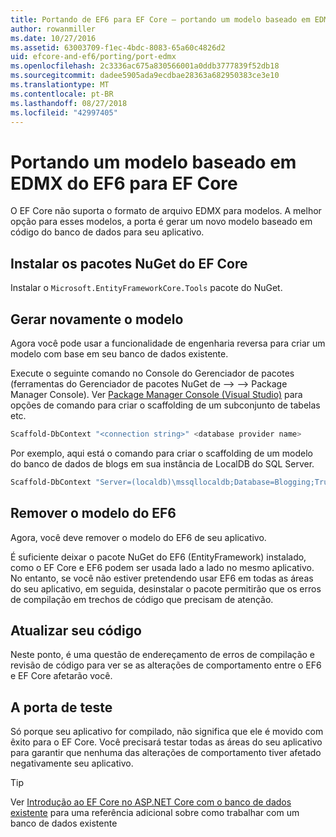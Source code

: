 ```yaml
---
title: Portando de EF6 para EF Core – portando um modelo baseado em EDMX
author: rowanmiller
ms.date: 10/27/2016
ms.assetid: 63003709-f1ec-4bdc-8083-65a60c4826d2
uid: efcore-and-ef6/porting/port-edmx
ms.openlocfilehash: 2c3336ac675a830566001a0ddb3777839f52db18
ms.sourcegitcommit: dadee5905ada9ecdbae28363a682950383ce3e10
ms.translationtype: MT
ms.contentlocale: pt-BR
ms.lasthandoff: 08/27/2018
ms.locfileid: "42997405"
---
```

# <a name="porting-an-ef6-edmx-based-model-to-ef-core"></a>Portando um modelo baseado em EDMX do EF6 para EF Core

O EF Core não suporta o formato de arquivo EDMX para modelos. A melhor opção para esses modelos, a porta é gerar um novo modelo baseado em código do banco de dados para seu aplicativo.

## <a name="install-ef-core-nuget-packages"></a>Instalar os pacotes NuGet do EF Core

Instalar o `Microsoft.EntityFrameworkCore.Tools` pacote do NuGet.

## <a name="regenerate-the-model"></a>Gerar novamente o modelo

Agora você pode usar a funcionalidade de engenharia reversa para criar um modelo com base em seu banco de dados existente.

Execute o seguinte comando no Console do Gerenciador de pacotes (ferramentas do Gerenciador de pacotes NuGet de –> –> Package Manager Console). Ver [Package Manager Console (Visual Studio)](../../core/miscellaneous/cli/powershell.md) para opções de comando para criar o scaffolding de um subconjunto de tabelas etc.

``` powershell
Scaffold-DbContext "<connection string>" <database provider name>
```

Por exemplo, aqui está o comando para criar o scaffolding de um modelo do banco de dados de blogs em sua instância de LocalDB do SQL Server.

``` powershell
Scaffold-DbContext "Server=(localdb)\mssqllocaldb;Database=Blogging;Trusted_Connection=True;" Microsoft.EntityFrameworkCore.SqlServer
```

## <a name="remove-ef6-model"></a>Remover o modelo do EF6

Agora, você deve remover o modelo do EF6 de seu aplicativo.

É suficiente deixar o pacote NuGet do EF6 (EntityFramework) instalado, como o EF Core e EF6 podem ser usada lado a lado no mesmo aplicativo. No entanto, se você não estiver pretendendo usar EF6 em todas as áreas do seu aplicativo, em seguida, desinstalar o pacote permitirão que os erros de compilação em trechos de código que precisam de atenção.

## <a name="update-your-code"></a>Atualizar seu código

Neste ponto, é uma questão de endereçamento de erros de compilação e revisão de código para ver se as alterações de comportamento entre o EF6 e EF Core afetarão você.

## <a name="test-the-port"></a>A porta de teste

Só porque seu aplicativo for compilado, não significa que ele é movido com êxito para o EF Core. Você precisará testar todas as áreas do seu aplicativo para garantir que nenhuma das alterações de comportamento tiver afetado negativamente seu aplicativo.

> [!TIP]
> Ver [Introdução ao EF Core no ASP.NET Core com o banco de dados existente](xref:core/get-started/aspnetcore/existing-db) para uma referência adicional sobre como trabalhar com um banco de dados existente 
